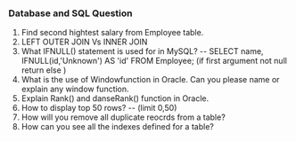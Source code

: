 ### Database and SQL Question

1. Find second hightest salary from Employee table.
2. LEFT OUTER JOIN Vs INNER JOIN
3. What IFNULL() statement is used for in MySQL?
	-- SELECT name, IFNULL(id,'Unknown') AS 'id' FROM Employee;  (if first argument not null return else )
4. What is the use of Windowfunction in Oracle. Can you please name or explain any 	   window function.	
5. Explain Rank() and danseRank() function in Oracle.
6. How to display top 50 rows? -- (limit 0,50)
7. How will you remove all duplicate reocrds from a table?   
8. How can you see all the indexes defined for a table?